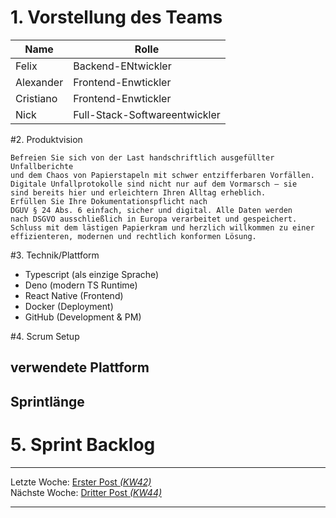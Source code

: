 # 1. Vorstellung des Teams

Name | Rolle
-------- | -------- 
Felix    | Backend-ENtwickler  
Alexander| Frontend-Enwtickler
Cristiano | Frontend-Enwtickler
Nick |Full-Stack-Softwareentwickler

#2. Produktvision
```
Befreien Sie sich von der Last handschriftlich ausgefüllter Unfallberichte
und dem Chaos von Papierstapeln mit schwer entzifferbaren Vorfällen. 
Digitale Unfallprotokolle sind nicht nur auf dem Vormarsch – sie 
sind bereits hier und erleichtern Ihren Alltag erheblich. 
Erfüllen Sie Ihre Dokumentationspflicht nach 
DGUV § 24 Abs. 6 einfach, sicher und digital. Alle Daten werden 
nach DSGVO ausschließlich in Europa verarbeitet und gespeichert. 
Schluss mit dem lästigen Papierkram und herzlich willkommen zu einer 
effizienteren, modernen und rechtlich konformen Lösung.
```

#3. Technik/Plattform
- Typescript (als einzige Sprache)
- Deno (modern TS Runtime)
- React Native (Frontend)
- Docker (Deployment)
- GitHub (Development & PM)

#4. Scrum Setup
## verwendete Plattform

## Sprintlänge

# 5. Sprint Backlog
 

---  
Letzte Woche: [Erster Post _(KW42)_](posts/00_initial_post)  
Nächste Woche: [Dritter Post _(KW44)_](posts/02_Team)

---

<script src="https://utteranc.es/client.js"
        repo="DH-Karlsruhe/IncidArch-Blog"
        issue-term="pathname"
        label="🪀📣"
        theme="preferred-color-scheme"
        crossorigin="anonymous"
        async>
</script>
